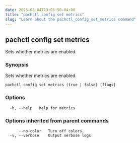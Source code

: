 ```yaml
---
date: 2023-08-04T13:05:50-04:00
title: "pachctl config set metrics"
slug: "Learn about the pachctl_config_set_metrics command"
---
```


## pachctl config set metrics

Sets whether metrics are enabled.

### Synopsis

Sets whether metrics are enabled.

```
pachctl config set metrics (true | false) [flags]
```

### Options

```
  -h, --help   help for metrics
```

### Options inherited from parent commands

```
      --no-color   Turn off colors.
  -v, --verbose    Output verbose logs
```
